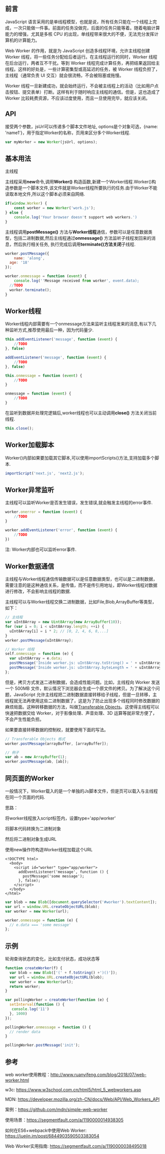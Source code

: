 ## 前言

JavaScript 语言采用的是单线程模型，也就是说，所有任务只能在一个线程上完成，一次只能做一件事。前面的任务没做完，后面的任务只能等着。随着电脑计算能力的增强，尤其是多核 CPU 的出现，单线程带来很大的不便，无法充分发挥计算机的计算能力。

Web Worker 的作用，就是为 JavaScript 创造多线程环境，允许主线程创建 Worker 线程，将一些任务分配给后者运行。在主线程运行的同时，Worker 线程在后台运行，两者互不干扰。等到 Worker 线程完成计算任务，再把结果返回给主线程。这样的好处是，一些计算密集型或高延迟的任务，被 Worker 线程负担了，主线程（通常负责 UI 交互）就会很流畅，不会被阻塞或拖慢。

Worker 线程一旦新建成功，就会始终运行，不会被主线程上的活动（比如用户点击按钮、提交表单）打断。这样有利于随时响应主线程的通信。但是，这也造成了 Worker 比较耗费资源，不应该过度使用，而且一旦使用完毕，就应该关闭。

## API

接受两个参数，jsUrl可以传递多个脚本文件地址, options是个对象可选，{name: 'name1'}，用于指定Worker的名称，页用来区分多个Worker线程.

```js
var myWorker = new Worker(jsUrl, options);
```

## 基本用法

主线程

主线程采用**new**命令,调用**Worker()** 构造函数,新建一个Worker线程.Worker()构造参数是一个脚本文件,该文件就是Worker线程所要执行的任务.由于Worker不能读取本地文件,所以这个脚本必须来自网络.

```js
if(window.Worker) {
	const worker = new Worker('work.js');
} else {
	console.log('Your browser doesn't support web workers.')
}
```

主线程调用**postMessage()** 方法与**Worker线程**通信，参数可以是任意数据类型，包括二进制数据,然后主线程通过**onmessage()** 方法监听子线程发回来的消息，然后执行相关任务, 执行完成后调用**terminate()方法关闭**子线程.

```js
worker.postMessage({
	name: 'along',
  age: '18'
});

worker.onmessage = function (event) {
	console.log(''Message received from worker', event.data);
  //TODO
  worker.terminate();
}
```

## Worker线程

Worker线程内部需要有一个onmessage方法来监听主线程发来的消息,有以下几种监听方式,推荐使用最后一种，因为代码量少.

```js
this.addEventListener('message', function (event) {
	//TODO
}, false)

addEventListener('message', function (event) {
	//TODO
}, false)

this.onmessage = function (event) {
	//TODO
}

onmessage = function (event) {
	//TODO
}
```

在监听到数据并处理完逻辑后,worker线程也可以主动调用**close()** 方法关闭当前线程.

```js
this.close();
```

## Worker加载脚本

Worker()内部如果要加载其它脚本,可以使用importScripts()方法,支持加载多个脚本.

```js
importScript('next.js', 'next2.js');
```

## Worker异常监听

主线程可以监听Worker是否发生错误，发生错误,就会触发主线程的error事件.

```js
worker.onerror = function (event) {
	//TODO
}

worker.addEventListener('error', function (event) {
	//TODO
})
```

注: Worker内部也可以监听error事件.

## Worker数据通信

主线程与Worker线程通信传输数据可以是任意数据类型，也可以是二进制数据，需要注意的是这种通信关系，是传值，而不是传引用地址，即Worker线程对数据进行修改，不会影响主线程的数据.

主线程可以与Worker线程交换二进制数据，比如File,Blob,ArrayBuffer等类型，如下：

```js
// 主线程
var uInt8Array = new Uint8Array(new ArrayBuffer(10));
for (var i = 0; i < uInt8Array.length; ++i) {
  uInt8Array[i] = i * 2; // [0, 2, 4, 6, 8,...]
}
worker.postMessage(uInt8Array);

// Worker 线程
self.onmessage = function (e) {
  var uInt8Array = e.data;
  postMessage('Inside worker.js: uInt8Array.toString() = ' + uInt8Array.toString());
  postMessage('Inside worker.js: uInt8Array.byteLength = ' + uInt8Array.byteLength);
};
```

但是，拷贝方式发送二进制数据，会造成性能问题。比如，主线程向 Worker 发送一个 500MB 文件，默认情况下浏览器会生成一个原文件的拷贝。为了解决这个问题，JavaScript 允许主线程把二进制数据直接转移给子线程，但是一旦转移，主线程就无法再使用这些二进制数据了，这是为了防止出现多个线程同时修改数据的麻烦局面。这种转移数据的方法，叫做[Transferable Objects](http://www.w3.org/html/wg/drafts/html/master/infrastructure.html#transferable-objects)。这使得主线程可以快速把数据交给 Worker，对于影像处理、声音处理、3D 运算等就非常方便了，不会产生性能负担。

如果要直接转移数据的控制权，就要使用下面的写法。

```js
// Transferable Objects 格式
worker.postMessage(arrayBuffer, [arrayBuffer]);

// 例子
var ab = new ArrayBuffer(1);
worker.postMessage(ab, [ab]);
```

## 同页面的Worker

一般情况下，Worker载入的是一个单独的Js脚本文件，但是页可以载入与主线程在同一个页面的代码.

思路：

将worker线程放入script标签内，设置type='app/worker'

将脚本代码转换为二进制对象

然后将二进制对象生成URL

使用new操作符构造Worker线程加载这个URL

```
<!DOCTYPE html>
  <body>
    <script id="worker" type="app/worker">
      addEventListener('message', function () {
        postMessage('some message');
      }, false);
    </script>
  </body>
</html>
```

```js
var blob = new Blob([document.querySelector('#worker').textContent]);
var url = window.URL.createObjectURL(blob);
var worker = new Worker(url);

worker.onmessage = function (e) {
  // e.data === 'some message'
};
```

## 示例

轮询查询状态的变化，比如支付状态，成功状态等

```js
function createWorker(f) {
  var blob = new Blob(['(' + f.toString() +')()']);
  var url = window.URL.createObjectURL(blob);
  var worker = new Worker(url);
  return worker;
}

var pollingWorker = createWorker(function (e) {
  setInterval(function () {
   console.log('11')
  }, 1000)
});

pollingWorker.onmessage = function () {
  // render data
}

pollingWorker.postMessage('init');
```

## 参考

web worker使用教程：<http://www.ruanyifeng.com/blog/2018/07/web-worker.html>

w3c: <https://www.w3school.com.cn/html5/html_5_webworkers.asp>

MDN: <https://developer.mozilla.org/zh-CN/docs/Web/API/Web_Workers_API>

案例：<https://github.com/mdn/simple-web-worker>

使用场景：<https://segmentfault.com/a/1190000014938305>

如何在ES6+webpack中使用Web Worker: <https://juejin.im/post/6844903590503383054>

Web Worker实用指南: <https://segmentfault.com/a/1190000038495018>

##